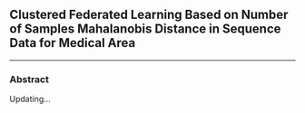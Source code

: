 
## Clustered Federated Learning Based on Number of Samples Mahalanobis Distance in Sequence Data for Medical Area
____

### Abstract
Updating...
